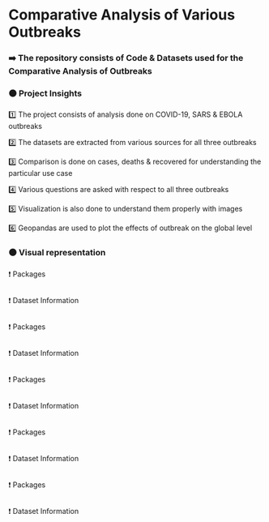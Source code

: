 # Comparative Analysis of Various Outbreaks

### ➡️ The repository consists of Code & Datasets used for the Comparative Analysis of Outbreaks

### ⚫️ Project Insights

1️⃣ The project consists of analysis done on COVID-19, SARS & EBOLA outbreaks

2️⃣ The datasets are extracted from various sources for all three outbreaks

3️⃣ Comparison is done on cases, deaths & recovered for understanding the particular use case

4️⃣ Various questions are asked with respect to all three outbreaks 

5️⃣ Visualization is also done to understand them properly with images

6️⃣ Geopandas are used to plot the effects of outbreak on the global level

### ⚫️ Visual representation 

❗️  Packages

![]()

❗️  Dataset Information

![]()

❗️  Packages

![]()

❗️  Dataset Information

![]()

❗️  Packages

![]()

❗️  Dataset Information

![]()

❗️  Packages

![]()

❗️  Dataset Information

![]()

❗️  Packages

![]()

❗️  Dataset Information

![]()

